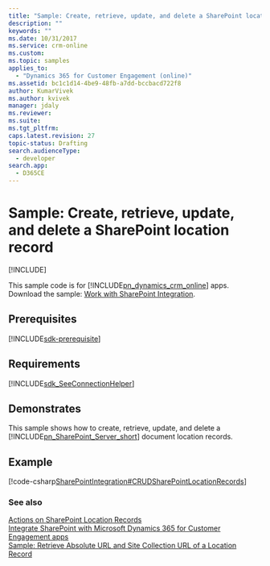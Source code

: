 ```yaml
---
title: "Sample: Create, retrieve, update, and delete a SharePoint location record (Dynamics 365 for Customer Engagement apps SDK)| MicrosoftDocs"
description: ""
keywords: ""
ms.date: 10/31/2017
ms.service: crm-online
ms.custom: 
ms.topic: samples
applies_to: 
  - "Dynamics 365 for Customer Engagement (online)"
ms.assetid: bc1c1d14-4be9-48fb-a7dd-bccbacd722f8
author: KumarVivek
ms.author: kvivek
manager: jdaly
ms.reviewer: 
ms.suite: 
ms.tgt_pltfrm: 
caps.latest.revision: 27
topic-status: Drafting
search.audienceType: 
  - developer
search.app: 
  - D365CE
---
```


# Sample: Create, retrieve, update, and delete a SharePoint location record

[!INCLUDE[](../../includes/cc_applies_to_update_9_0_0.md)]

This sample code is for [!INCLUDE[pn_dynamics_crm_online](../../includes/pn-dynamics-crm-online.md)] apps. Download the sample: [Work with SharePoint Integration](https://code.msdn.microsoft.com/Samples-of-Sharepoint-b4fb016f).

## Prerequisites
[!INCLUDE[sdk-prerequisite](../../includes/sdk-prerequisite.md)]
   
## Requirements  
[!INCLUDE[sdk_SeeConnectionHelper](../../includes/sdk-seeconnectionhelper.md)]
  
## Demonstrates  
 This sample shows how to create, retrieve, update, and delete a [!INCLUDE[pn_SharePoint_Server_short](../../includes/pn-sharepoint-server-short.md)] document location records.  
  
## Example  
 [!code-csharp[SharePointIntegration#CRUDSharePointLocationRecords](../../snippets/csharp/CRMV8/sharepointintegration/cs/crudsharepointlocationrecords.cs#crudsharepointlocationrecords)]  
  
### See also  
 [Actions on SharePoint Location Records](actions-on-sharepoint-location-records.md)   
 [Integrate SharePoint with Microsoft Dynamics 365 for Customer Engagement apps](integrate-sharepoint.md)   
 [Sample: Retrieve Absolute URL and Site Collection URL of a Location Record](sample-retrieve-absolute-url-and-site-collection-url-of-a-location-record.md)
